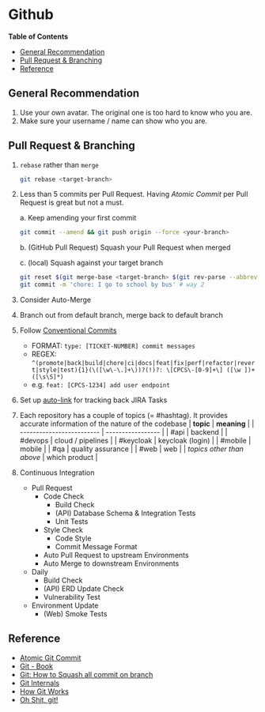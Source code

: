 # Github <!-- omit in toc -->

**Table of Contents**

- [General Recommendation](#general-recommendation)
- [Pull Request \& Branching](#pull-request--branching)
- [Reference](#reference)

## General Recommendation

1. Use your own avatar. The original one is too hard to know who you are.
2. Make sure your username / name can show who you are.

## Pull Request & Branching

1. `rebase` rather than `merge`

    ```bash
    git rebase <target-branch>
    ```

2. Less than 5 commits per Pull Request.
    Having _Atomic Commit_ per Pull Request is great but not a must.

    a. Keep amending your first commit

      ```bash
      git commit --amend && git push origin --force <your-branch>
      ```

    b. (GitHub Pull Request) Squash your Pull Request when merged

    c. (local) Squash against your target branch

      ```bash
      git reset $(git merge-base <target-branch> $(git rev-parse --abbrev-ref HEAD)) # way 1
      git commit -m 'chore: I go to school by bus' # way 2
      ```

3. Consider Auto-Merge
4. Branch out from default branch, merge back to default branch
5. Follow [Conventional Commits](https://www.conventionalcommits.org "https://www.conventionalcommits.org")
    - FORMAT: `type: [TICKET-NUMBER] commit messages`
    - REGEX: `^(promote|back|build|chore|ci|docs|feat|fix|perf|refactor|revert|style|test){1}(\([\w\-\.]+\))?(!)?: \[CPCS\-[0-9]+\] ([\w ])+([\s\S]*)`
    - e.g. `feat: [CPCS-1234] add user endpoint`
6. Set up [auto-link](https://docs.github.com/en/repositories/managing-your-repositorys-settings-and-features/managing-repository-settings/configuring-autolinks-to-reference-external-resources "https://docs.github.com/en/repositories/managing-your-repositorys-settings-and-features/managing-repository-settings/configuring-autolinks-to-reference-external-resources") for tracking back JIRA Tasks
7. Each repository has a couple of topics (= #hashtag). It provides accurate information of the nature of the codebase
    | **topic** | **meaning** |
    | ------------------------- | ----------------- |
    | #api | backend |
    | #devops | cloud / pipelines |
    | #keycloak | keycloak (login) |
    | #mobile | mobile |
    | #qa | quality assurance |
    | #web | web |
    | _topics other than above_ | which product |

8. Continuous Integration
    - Pull Request
      - Code Check
        - Build Check
        - (API) Database Schema & Integration Tests
        - Unit Tests
      - Style Check
        - Code Style
        - Commit Message Format
      - Auto Pull Request to upstream Environments
      - Auto Merge to downstream Environments
    - Daily
      - Build Check
      - (API) ERD Update Check
      - Vulnerability Test
    - Environment Update
      - (Web) Smoke Tests

## Reference

- [Atomic Git Commit](https://www.aleksandrhovhannisyan.com/blog/atomic-git-commits "https://www.aleksandrhovhannisyan.com/blog/atomic-git-commits")
- [Git - Book](https://git-scm.com/book "https://git-scm.com/book")
- [Git: How to Squash all commit on branch](https://stackoverflow.com/questions/25356810/git-how-to-squash-all-commits-on-branch "https://stackoverflow.com/questions/25356810/git-how-to-squash-all-commits-on-branch")
- [Git Internals](https://github.com/pluralsight/git-internals-pdf "https://github.com/pluralsight/git-internals-pdf")
- [How Git Works](https://wizardzines.com/zines/git "https://wizardzines.com/zines/git")
- [Oh Shit, git!](https://wizardzines.com/zines/oh-shit-git "https://wizardzines.com/zines/oh-shit-git")
